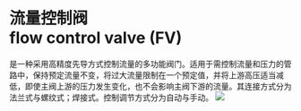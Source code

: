 # 流量控制阀<br>flow control valve (FV)
是一种采用高精度先导方式控制流量的多功能阀门。适用于需控制流量和压力的管路中，保持预定流量不变，将过大流量限制在一个预定值，并将上游高压适当减低，即使主阀上游的压力发生变化，也不会影响主阀下游的流量。其连接方式分为法兰式与螺纹式；焊接式。控制调节方式分为自动与手动。
![](..\..\..\photos\流量控制阀.jpg)
